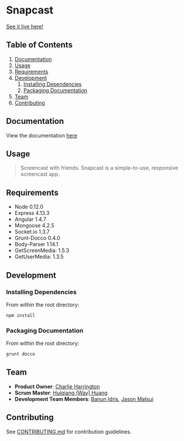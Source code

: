 # Snapcast
[See it live here!](https://icicle-kindling.herokuapp.com)

## Table of Contents

1. [Documentation](#Documentation)
2. [Usage](#Usage)
3. [Requirements](#Requirements)
4. [Development](#development)
    1. [Installing Dependencies](#installing-dependencies)
    2. [Packaging Documentation](#packaging-documentation)
5. [Team](#team)
6. [Contributing](#contributing)

## Documentation

View the documentation [here](http://hidden-castle-8290.herokuapp.com/documentation)

## Usage

> Screencast with friends. Snapcast is a simple-to-use, responsive screencast app.

## Requirements

- Node 0.12.0
- Express 4.13.3
- Angular 1.4.7
- Mongoose 4.2.5
- Socket.io 1.3.7
- Grunt-Docco 0.4.0
- Body-Parser 1.14.1
- GetScreenMedia: 1.5.3
- GetUserMedia: 1.3.5

## Development

### Installing Dependencies

From within the root directory:

```sh
npm install
```

### Packaging Documentation

From within the root directory:

```sh
grunt docco
```

## Team

  - __Product Owner__: [Charlie Harrington](https://github.com/whatrocks)
  - __Scrum Master__: [Huiqiang (Way) Huang](https://github.com/way0750)
  - __Development Team Members__: [Banun Idris](https://github.com/banunatina), [Jason Matsui](https://github.com/gh-jason)


## Contributing

See [CONTRIBUTING.md](CONTRIBUTING.md) for contribution guidelines.
